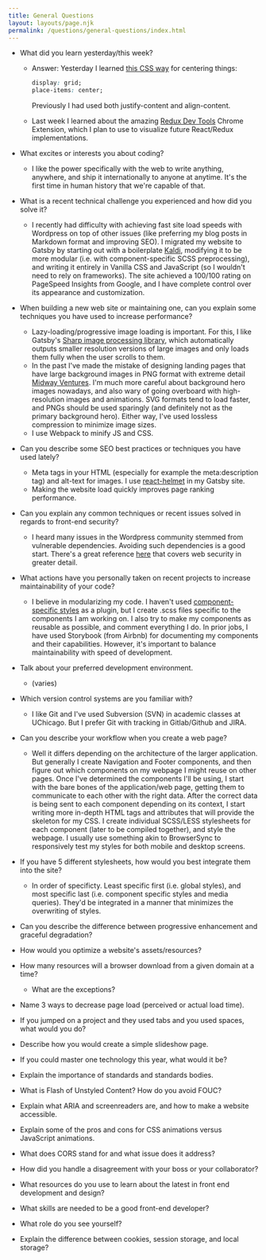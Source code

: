 ```yaml
---
title: General Questions
layout: layouts/page.njk
permalink: /questions/general-questions/index.html
---
```


* What did you learn yesterday/this week?

  * Answer: Yesterday I learned [this CSS way](https://twitter.com/bdc/status/1245399999300558853) for centering things:

    ```css
    display: grid;
    place-items: center;
    ```

    Previously I had used both justify-content and align-content. 

  * Last week I learned about the amazing [Redux Dev Tools](https://chrome.google.com/webstore/detail/redux-devtools/lmhkpmbekcpmknklioeibfkpmmfibljd?hl=en) Chrome Extension, which I plan to use to visualize future React/Redux implementations.

* What excites or interests you about coding?

  * I like the power specifically with the web to write anything, anywhere, and ship it internationally to anyone at anytime. It's the first time in human history that we're capable of that.

* What is a recent technical challenge you experienced and how did you solve it?

  * I recently had difficulty with achieving fast site load speeds with Wordpress on top of other issues (like preferring my blog posts in Markdown format and improving SEO). I migrated my website to Gatsby by starting out with a boilerplate [Kaldi](https://gatsby-netlify-cms.netlify.app/), modifying it to be more modular (i.e. with component-specific SCSS preprocessing), and writing it entirely in Vanilla CSS and JavaScript (so I wouldn't need to rely on frameworks). The site achieved a 100/100 rating on PageSpeed Insights from Google, and I have complete control over its appearance and customization. 

* When building a new web site or maintaining one, can you explain some techniques you have used to increase performance?

  * Lazy-loading/progressive image loading is important. For this, I like Gatsby's [Sharp image processing library](https://www.gatsbyjs.org/packages/gatsby-plugin-sharp/), which automatically outputs smaller resolution versions of large images and only loads them fully when the user scrolls to them.
  * In the past I've made the mistake of designing landing pages that have large background images in PNG format with extreme detail [Midway Ventures](https://www.midwayvc.com/). I'm much more careful about background hero images nowadays, and also wary of going overboard with high-resolution images and animations. SVG formats tend to load faster, and PNGs should be used sparingly (and definitely not as the primary background hero). Either way, I've used lossless compression to minimize image sizes.
  * I use Webpack to minify JS and CSS.

* Can you describe some SEO best practices or techniques you have used lately?

  * Meta tags in your HTML (especially for example the meta:description tag) and alt-text for images. I use [react-helmet](https://www.gatsbyjs.org/packages/gatsby-plugin-react-helmet) in my Gatsby site.
  * Making the website load quickly improves page ranking performance. 

* Can you explain any common techniques or recent issues solved in regards to front-end security?

  * I heard many issues in the Wordpress community stemmed from vulnerable dependencies. Avoiding such dependencies is a good start. There's a great reference [here](https://github.com/qazbnm456/awesome-web-security) that covers web security in greater detail.

* What actions have you personally taken on recent projects to increase maintainability of your code?

  * I believe in modularizing my code. I haven't used [component-specific styles](https://styled-components.com/) as a plugin, but I create .scss files specific to the components I am working on. I also try to make my components as reusable as possible, and comment everything I do. In prior jobs, I have used Storybook (from Airbnb) for documenting my components and their capabilities. However, it's important to balance maintainability with speed of development. 

* Talk about your preferred development environment.

  * (varies)

* Which version control systems are you familiar with?

  * I like Git and I've used Subversion (SVN) in academic classes at UChicago. But I prefer Git with tracking in Gitlab/Github and JIRA. 

* Can you describe your workflow when you create a web page?

  * Well it differs depending on the architecture of the larger application. But generally I create Navigation and Footer components, and then figure out which components on my webpage I might reuse on other pages. Once I've determined the components I'll be using, I start with the bare bones of the application/web page, getting them to communicate to each other with the right data. After the correct data is being sent to each component depending on its context, I start writing more in-depth HTML tags and attributes that will provide the skeleton for my CSS. I create individual SCSS/LESS stylesheets for each component (later to be compiled together), and style the webpage. I usually use something akin to BrowserSync to responsively test my styles for both mobile and desktop screens.

* If you have 5 different stylesheets, how would you best integrate them into the site?

  * In order of specificty. Least specific first (i.e. global styles), and most specific last (i.e. component specific styles and media queries). They'd be integrated in a manner that minimizes the overwriting of styles.

* Can you describe the difference between progressive enhancement and graceful degradation?

* How would you optimize a website's assets/resources?

* How many resources will a browser download from a given domain at a time?
  
  * What are the exceptions?
  
* Name 3 ways to decrease page load (perceived or actual load time).

* If you jumped on a project and they used tabs and you used spaces, what would you do?

* Describe how you would create a simple slideshow page.

* If you could master one technology this year, what would it be?

* Explain the importance of standards and standards bodies.

* What is Flash of Unstyled Content? How do you avoid FOUC?

* Explain what ARIA and screenreaders are, and how to make a website accessible.

* Explain some of the pros and cons for CSS animations versus JavaScript animations.

* What does CORS stand for and what issue does it address?

* How did you handle a disagreement with your boss or your collaborator?

* What resources do you use to learn about the latest in front end development and design?

* What skills are needed to be a good front-end developer?

* What role do you see yourself?

* Explain the difference between cookies, session storage, and local storage?
